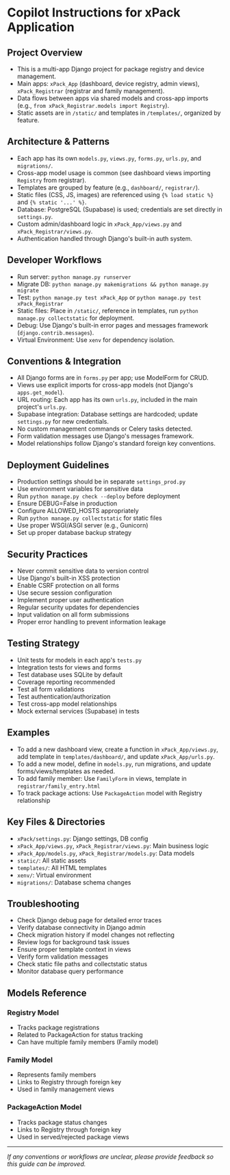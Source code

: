 # Copilot Instructions for xPack Application

## Project Overview
- This is a multi-app Django project for package registry and device management.
- Main apps: `xPack_App` (dashboard, device registry, admin views), `xPack_Registrar` (registrar and family management).
- Data flows between apps via shared models and cross-app imports (e.g., `from xPack_Registrar.models import Registry`).
- Static assets are in `/static/` and templates in `/templates/`, organized by feature.

## Architecture & Patterns
- Each app has its own `models.py`, `views.py`, `forms.py`, `urls.py`, and `migrations/`.
- Cross-app model usage is common (see dashboard views importing `Registry` from registrar).
- Templates are grouped by feature (e.g., `dashboard/`, `registrar/`).
- Static files (CSS, JS, images) are referenced using `{% load static %}` and `{% static '...' %}`.
- Database: PostgreSQL (Supabase) is used; credentials are set directly in `settings.py`.
- Custom admin/dashboard logic in `xPack_App/views.py` and `xPack_Registrar/views.py`.
- Authentication handled through Django's built-in auth system.

## Developer Workflows
- Run server: `python manage.py runserver`
- Migrate DB: `python manage.py makemigrations && python manage.py migrate`
- Test: `python manage.py test xPack_App` or `python manage.py test xPack_Registrar`
- Static files: Place in `/static/`, reference in templates, run `python manage.py collectstatic` for deployment.
- Debug: Use Django's built-in error pages and messages framework (`django.contrib.messages`).
- Virtual Environment: Use `xenv` for dependency isolation.

## Conventions & Integration
- All Django forms are in `forms.py` per app; use ModelForm for CRUD.
- Views use explicit imports for cross-app models (not Django's `apps.get_model`).
- URL routing: Each app has its own `urls.py`, included in the main project's `urls.py`.
- Supabase integration: Database settings are hardcoded; update `settings.py` for new credentials.
- No custom management commands or Celery tasks detected.
- Form validation messages use Django's messages framework.
- Model relationships follow Django's standard foreign key conventions.

## Deployment Guidelines
- Production settings should be in separate `settings_prod.py`
- Use environment variables for sensitive data
- Run `python manage.py check --deploy` before deployment
- Ensure DEBUG=False in production
- Configure ALLOWED_HOSTS appropriately
- Run `python manage.py collectstatic` for static files
- Use proper WSGI/ASGI server (e.g., Gunicorn)
- Set up proper database backup strategy

## Security Practices
- Never commit sensitive data to version control
- Use Django's built-in XSS protection
- Enable CSRF protection on all forms
- Use secure session configuration
- Implement proper user authentication
- Regular security updates for dependencies
- Input validation on all form submissions
- Proper error handling to prevent information leakage

## Testing Strategy
- Unit tests for models in each app's `tests.py`
- Integration tests for views and forms
- Test database uses SQLite by default
- Coverage reporting recommended
- Test all form validations
- Test authentication/authorization
- Test cross-app model relationships
- Mock external services (Supabase) in tests

## Examples
- To add a new dashboard view, create a function in `xPack_App/views.py`, add template in `templates/dashboard/`, and update `xPack_App/urls.py`.
- To add a new model, define in `models.py`, run migrations, and update forms/views/templates as needed.
- To add family member: Use `FamilyForm` in views, template in `registrar/family_entry.html`
- To track package actions: Use `PackageAction` model with Registry relationship

## Key Files & Directories
- `xPack/settings.py`: Django settings, DB config
- `xPack_App/views.py`, `xPack_Registrar/views.py`: Main business logic
- `xPack_App/models.py`, `xPack_Registrar/models.py`: Data models
- `static/`: All static assets
- `templates/`: All HTML templates
- `xenv/`: Virtual environment
- `migrations/`: Database schema changes

## Troubleshooting
- Check Django debug page for detailed error traces
- Verify database connectivity in Django admin
- Check migration history if model changes not reflecting
- Review logs for background task issues
- Ensure proper template context in views
- Verify form validation messages
- Check static file paths and collectstatic status
- Monitor database query performance

## Models Reference
### Registry Model
- Tracks package registrations
- Related to PackageAction for status tracking
- Can have multiple family members (Family model)

### Family Model
- Represents family members
- Links to Registry through foreign key
- Used in family management views

### PackageAction Model
- Tracks package status changes
- Links to Registry through foreign key
- Used in served/rejected package views

---
_If any conventions or workflows are unclear, please provide feedback so this guide can be improved._
